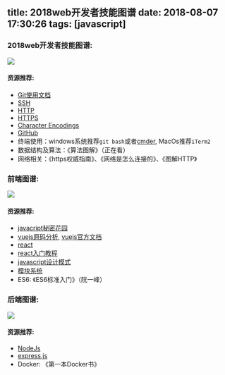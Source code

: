 title: 2018web开发者技能图谱
date: 2018-08-07 17:30:26
tags: [javascript]
---

### 2018web开发者技能图谱:
![](http://landerqi.lefzs.com/1__wZhhTstI_DCebB2fK2c5g.png)
<!-- more -->

#### __资源推荐:__
- [Git使用文档](https://github.com/geeeeeeeeek/git-recipes)
- [SSH](https://en.wikipedia.org/wiki/Secure_Shell)
- [HTTP](https://en.wikipedia.org/wiki/Hypertext_Transfer_Protocol)
- [HTTPS](https://en.wikipedia.org/wiki/HTTPS)
- [Character Encodings](https://www.w3.org/International/questions/qa-what-is-encoding)
- [GitHub](https://github.com/)
- 终端使用：windows系统推荐`git bash`或者[cmder](http://cmder.net/), MacOs推荐`iTerm2`
- 数据结构及算法：《算法图解》（正在看）
- 网络相关：《https权威指南》、《网络是怎么连接的》、《图解HTTP》

### 前端图谱:
![](http://landerqi.lefzs.com/1_V7TMAzvhW7_cn9FbkKqOcQ.png)

#### __资源推荐:__
- [javacript秘密花园](http://bonsaiden.github.io/JavaScript-Garden/zh/)
- [vuejs原码分析](https://ustbhuangyi.github.io/vue-analysis/), [vuejs官方文档](https://cn.vuejs.org/v2/guide/)
- [react](http://react-china.org/)
- [react入门教程](https://hulufei.gitbooks.io/react-tutorial/content/introduction.html)
- [javascript设计模式](https://addyosmani.com/resources/essentialjsdesignpatterns/book/)
- [模块系统](https://zhaoda.net/webpack-handbook/preface.html)
- ES6: 《ES6标准入门》（阮一峰）

### 后端图谱:
![](http://landerqi.lefzs.com/1_0kf59M9bNuEIRNDaj54QvQ.png)

#### __资源推荐:__
- [NodeJs](https://nodejs.org/en/)
- [express.js](https://expressjs.com/)
- Docker: 《第一本Docker书》